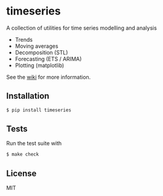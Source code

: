 # timeseries

A collection of utilities for time series modelling and analysis

- Trends
- Moving averages
- Decomposition (STL)
- Forecasting (ETS / ARIMA)
- Plotting (matplotlib)

See the [wiki][wiki] for more information.

## Installation

```bash
$ pip install timeseries
```

## Tests

Run the test suite with

```bash
$ make check
```

## License

MIT


[wiki]: https://github.com/chriso/timeseries/wiki/Documentation
